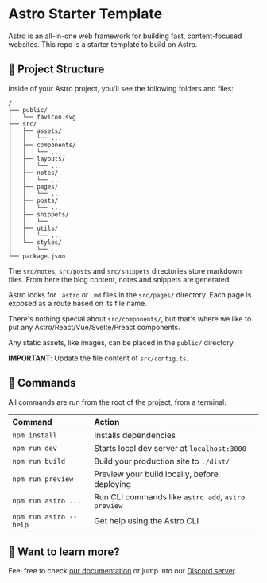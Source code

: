 # Astro Starter Template

Astro is an all-in-one web framework for building fast, content-focused websites. This repo is a starter template to build on Astro.

## 🚀 Project Structure

Inside of your Astro project, you'll see the following folders and files:

```
/
├── public/
│   └── favicon.svg
├── src/
│   ├── assets/
│   │   └── ...
│   ├── components/
│   │   └── ...
│   ├── layouts/
│   │   └── ...
│   ├── notes/
│   │   └── ...
│   ├── pages/
│   │   └── ...
│   ├── posts/
│   │   └── ...
│   ├── snippets/
│   │   └── ...
│   ├── utils/
│   │   └── ...
│   └── styles/
│       └── ...
└── package.json

```

The `src/notes`, `src/posts` and `src/snippets` directories store markdown files. From here the blog content, notes and snippets are generated.

Astro looks for `.astro` or `.md` files in the `src/pages/` directory. Each page is exposed as a route based on its file name.

There's nothing special about `src/components/`, but that's where we like to put any Astro/React/Vue/Svelte/Preact components.

Any static assets, like images, can be placed in the `public/` directory.

**IMPORTANT**: Update the file content of `src/config.ts`.

## 🧞 Commands

All commands are run from the root of the project, from a terminal:

| Command                | Action                                             |
| :--------------------- | :------------------------------------------------- |
| `npm install`          | Installs dependencies                              |
| `npm run dev`          | Starts local dev server at `localhost:3000`        |
| `npm run build`        | Build your production site to `./dist/`            |
| `npm run preview`      | Preview your build locally, before deploying       |
| `npm run astro ...`    | Run CLI commands like `astro add`, `astro preview` |
| `npm run astro --help` | Get help using the Astro CLI                       |

## 👀 Want to learn more?

Feel free to check [our documentation](https://docs.astro.build) or jump into our [Discord server](https://astro.build/chat).
